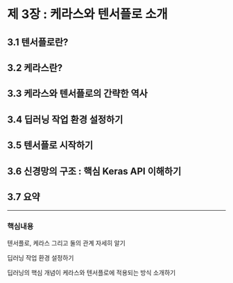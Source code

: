 # 제 3장 : 케라스와 텐서플로 소개
## 3.1 텐서플로란?
## 3.2 케라스란?
## 3.3 케라스와 텐서플로의 간략한 역사
## 3.4 딥러닝 작업 환경 설정하기
## 3.5 텐서플로 시작하기
## 3.6 신경망의 구조 : 핵심 Keras API 이해하기
## 3.7 요약
---
### 핵심내용
텐서플로, 케라스 그리고 둘의 관계 자세히 알기

딥러닝 작업 환경 설정하기

딥러닝의 핵심 개념이 케라스와 텐서플로에 적용되는 방식 소개하기
